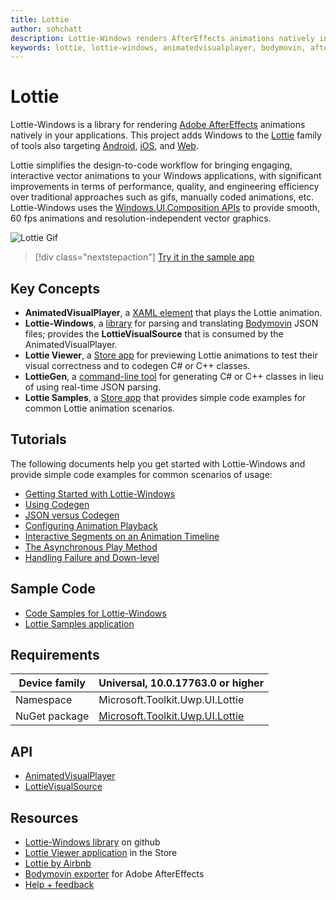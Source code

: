 ```yaml
---
title: Lottie
author: sohchatt
description: Lottie-Windows renders AfterEffects animations natively in Windows applications.
keywords: lottie, lottie-windows, animatedvisualplayer, bodymovin, aftereffects, windows 10, uwp, uwp community toolkit
---
```


# Lottie

Lottie-Windows is a library for rendering [Adobe AfterEffects](https://www.adobe.com/products/aftereffects.html) animations natively in your applications. This project adds Windows to the [Lottie](https://airbnb.io/lottie/) family of tools also targeting [Android](https://github.com/airbnb/lottie-android), [iOS](https://github.com/airbnb/lottie-ios), and [Web](https://github.com/airbnb/lottie-web).

Lottie simplifies the design-to-code workflow for bringing engaging, interactive vector animations to your Windows applications, with significant improvements in terms of performance, quality, and engineering efficiency over traditional approaches such as gifs, manually coded animations, etc. Lottie-Windows uses the [Windows.UI.Composition APIs](/windows/uwp/composition/visual-layer) to provide smooth, 60 fps animations and resolution-independent vector graphics.

![Lottie Gif](../resources/images/Animations/Lottie/LottieDocs_Intro.gif)

> [!div class="nextstepaction"]
> [Try it in the sample app](https://aka.ms/lottiesamples)

## Key Concepts

* **AnimatedVisualPlayer**, a [XAML element](/uwp/api/microsoft.ui.xaml.controls.animatedvisualplayer) that plays the Lottie animation.
* **Lottie-Windows**, a [library](https://aka.ms/lottie-windows) for parsing and translating [Bodymovin](https://aescripts.com/bodymovin/) JSON files; provides the **LottieVisualSource** that is consumed by the AnimatedVisualPlayer.
* **Lottie Viewer**, a [Store app](https://aka.ms/lottieviewer) for previewing Lottie animations to test their visual correctness and to codegen C# or C++ classes.
* **LottieGen**, a [command-line tool](https://aka.ms/lottiegen) for generating C# or C++ classes in lieu of using real-time JSON parsing.
* **Lottie Samples**, a [Store app](https://aka.ms/lottiesamples) that provides simple code examples for common Lottie animation scenarios.

## Tutorials

The following documents help you get started with Lottie-Windows and provide simple code examples for common scenarios of usage:

* [Getting Started with Lottie-Windows](lottie-scenarios/getting_started_json.md)
* [Using Codegen](lottie-scenarios/getting_started_codegen.md)
* [JSON versus Codegen](lottie-scenarios/json_codegen.md)
* [Configuring Animation Playback](lottie-scenarios/playback.md)
* [Interactive Segments on an Animation Timeline](lottie-scenarios/segments.md)
* [The Asynchronous Play Method](lottie-scenarios/async_play.md)
* [Handling Failure and Down-level](lottie-scenarios/fallback.md)

## Sample Code

* [Code Samples for Lottie-Windows](https://github.com/windows-toolkit/Lottie-Windows/tree/rel/7.1.0/samples)
* [Lottie Samples application](https://aka.ms/lottiesamples)

## Requirements

| Device family | Universal, 10.0.17763.0 or higher |
| -- | -- |
| Namespace | Microsoft.Toolkit.Uwp.UI.Lottie |
| NuGet package | [Microsoft.Toolkit.Uwp.UI.Lottie](https://www.nuget.org/packages/Microsoft.Toolkit.Uwp.UI.Lottie/) |

## API

* [AnimatedVisualPlayer](/uwp/api/microsoft.ui.xaml.controls.animatedvisualplayer)
* [LottieVisualSource](/dotnet/api/microsoft.toolkit.uwp.ui.lottie.lottievisualsource)

## Resources

* [Lottie-Windows library](https://github.com/windows-toolkit/Lottie-Windows) on github
* [Lottie Viewer application](https://aka.ms/lottieviewer) in the Store
* [Lottie by Airbnb](https://airbnb.io/lottie/)
* [Bodymovin exporter](https://aescripts.com/bodymovin/) for Adobe AfterEffects
* [Help + feedback](https://github.com/windows-toolkit/Lottie-Windows/issues)
